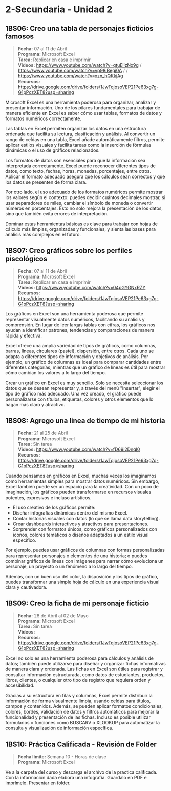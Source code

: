 # 2-Secundaria - Unidad 2

## 1BS06: Creo una tabla de personajes ficticios famosos

> <i class="bi bi-calendar"></i> **Fecha:** 07 al 11 de Abril<br><i class="bi bi-laptop"></i> **Programa:** Microsoft Excel<br><i class="bi bi-clipboard-check"></i> **Tarea:** Replicar en casa e imprimir<br><i class="bi bi-youtube txt-red"></i> **Videos:** https://www.youtube.com/watch?v=qtuElizNx9g / https://www.youtube.com/watch?v=vp98iBegj0A / / https://www.youtube.com/watch?v=xzn_hQKkjAg<br><i class="bi bi-backpack"></i> **Recursos:** https://drive.google.com/drive/folders/1JwTqjosoVEP21Pe63xg7g-G1pPczXET8?usp=sharing

Microsoft Excel es una herramienta poderosa para organizar, analizar y presentar información. Uno de los pilares fundamentales para trabajar de manera eficiente en Excel es saber cómo usar tablas, formatos de datos y formatos numéricos correctamente.

Las tablas en Excel permiten organizar los datos en una estructura ordenada que facilita su lectura, clasificación y análisis. Al convertir un rango de celdas en una tabla, Excel añade automáticamente filtros, permite aplicar estilos visuales y facilita tareas como la inserción de fórmulas dinámicas o el uso de gráficos relacionados.

Los formatos de datos son esenciales para que la información sea interpretada correctamente. Excel puede reconocer diferentes tipos de datos, como texto, fechas, horas, monedas, porcentajes, entre otros. Aplicar el formato adecuado asegura que los cálculos sean correctos y que los datos se presenten de forma clara.

Por otro lado, el uso adecuado de los formatos numéricos permite mostrar los valores según el contexto: puedes decidir cuántos decimales mostrar, si usar separadores de miles, cambiar el símbolo de moneda o convertir números en porcentajes. Esto no solo mejora la presentación de los datos, sino que también evita errores de interpretación.

Dominar estas herramientas básicas es clave para trabajar con hojas de cálculo más limpias, organizadas y funcionales, y sienta las bases para análisis más complejos en el futuro.

## 1BS07: Creo gráficos sobre los perfiles piscológicos

> <i class="bi bi-calendar"></i> **Fecha:** 07 al 11 de Abril<br><i class="bi bi-laptop"></i> **Programa:** Microsoft Excel<br><i class="bi bi-clipboard-check"></i> **Tarea:** Replicar en casa e imprimir<br><i class="bi bi-youtube txt-red"></i> **Videos:** https://www.youtube.com/watch?v=04pGYGNxRZY<br><i class="bi bi-backpack"></i> **Recursos:** https://drive.google.com/drive/folders/1JwTqjosoVEP21Pe63xg7g-G1pPczXET8?usp=sharing

Los gráficos en Excel son una herramienta poderosa que permite representar visualmente datos numéricos, facilitando su análisis y comprensión. En lugar de leer largas tablas con cifras, los gráficos nos ayudan a identificar patrones, tendencias y comparaciones de manera rápida y efectiva.

Excel ofrece una amplia variedad de tipos de gráficos, como columnas, barras, líneas, circulares (pastel), dispersión, entre otros. Cada uno se adapta a diferentes tipos de información y objetivos de análisis. Por ejemplo, un gráfico de columnas es ideal para comparar cantidades entre diferentes categorías, mientras que un gráfico de líneas es útil para mostrar cómo cambian los valores a lo largo del tiempo.

Crear un gráfico en Excel es muy sencillo. Solo se necesita seleccionar los datos que se desean representar y, a través del menú "Insertar", elegir el tipo de gráfico más adecuado. Una vez creado, el gráfico puede personalizarse con títulos, etiquetas, colores y otros elementos que lo hagan más claro y atractivo.

## 1BS08: Agrego una linea de tiempo de mi historia

> <i class="bi bi-calendar"></i> **Fecha:** 21 al 25 de Abril<br><i class="bi bi-laptop"></i> **Programa:** Microsoft Excel<br><i class="bi bi-clipboard-check"></i> **Tarea:** Sin tarea<br><i class="bi bi-youtube txt-red"></i> **Videos:** https://www.youtube.com/watch?v=fD69i2DnqI0<br><i class="bi bi-backpack"></i> **Recursos:** https://drive.google.com/drive/folders/1JwTqjosoVEP21Pe63xg7g-G1pPczXET8?usp=sharing

Cuando pensamos en gráficos en Excel, muchas veces los imaginamos como herramientas simples para mostrar datos numéricos. Sin embargo, Excel también puede ser un espacio para la creatividad. Con un poco de imaginación, los gráficos pueden transformarse en recursos visuales potentes, expresivos e incluso artísticos.

- El uso creativo de los gráficos permite:
- Diseñar infografías dinámicas dentro del mismo Excel.
- Contar historias visuales con datos (lo que se llama data storytelling).
- Crear dashboards interactivos y atractivos para presentaciones.
- Sorprender con formatos únicos, como gráficos personalizados con íconos, colores temáticos o diseños adaptados a un estilo visual específico.

Por ejemplo, puedes usar gráficos de columnas con formas personalizadas para representar personajes o elementos de una historia; o puedes combinar gráficos de líneas con imágenes para narrar cómo evoluciona un personaje, un proyecto o un fenómeno a lo largo del tiempo.

Además, con un buen uso del color, la disposición y los tipos de gráfico, puedes transformar una simple hoja de cálculo en una experiencia visual clara y cautivadora.

<div class="currentTheme">

## 1BS09: Creo la ficha de mi personaje ficticio

> <i class="bi bi-calendar"></i> **Fecha:** 28 de Abril al 02 de Mayo<br><i class="bi bi-laptop"></i> **Programa:** Microsoft Excel<br><i class="bi bi-clipboard-check"></i> **Tarea:** Sin tarea<br><i class="bi bi-youtube txt-red"></i> **Videos:** <br><i class="bi bi-backpack"></i> **Recursos:** https://drive.google.com/drive/folders/1JwTqjosoVEP21Pe63xg7g-G1pPczXET8?usp=sharing

Excel no solo es una herramienta poderosa para cálculos y análisis de datos; también puede utilizarse para diseñar y organizar fichas informativas de manera clara y ordenada. Las fichas en Excel son útiles para registrar y consultar información estructurada, como datos de estudiantes, productos, libros, clientes, o cualquier otro tipo de registro que requiera orden y accesibilidad.

Gracias a su estructura en filas y columnas, Excel permite distribuir la información de forma visualmente limpia, usando celdas para títulos, campos y contenidos. Además, se pueden aplicar formatos condicionales, colores, bordes, validación de datos y filtros automáticos para mejorar la funcionalidad y presentación de las fichas. Incluso es posible utilizar formularios o funciones como BUSCARV o XLOOKUP para automatizar la consulta y visualización de información específica.

## 1BS10: Práctica Calificada - Revisión de Folder

> <i class="bi bi-calendar"></i> **Fecha límite:** Semana 10 - Horas de clase<br><i class="bi bi-laptop"></i> **Programa:** Microsoft Excel<br>

Ve a la carpeta del curso y descarga el archivo de la practica calificada. Con la información dada elabora una infografía. Guardalo en PDF e imprímelo. Presentar en folder.

